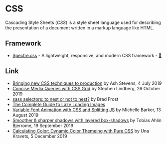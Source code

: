 # CSS

Cascading Style Sheets (<dfn>CSS</dfn>) is a style sheet language used for describing the presentation of a document written in a markup language like HTML.

## Framework

*   [Spectre.css](https://picturepan2.github.io/spectre/) - A lightweight, responsive, and modern CSS framework - [:octopus:](https://github.com/picturepan2/spectre "Spectre.css on GitHub")

## Link

*   [Bringing new CSS techniques to production](https://sidigital.co/blog/bringing-new-css-techniques-to-production) by Ash Stevens, 4 July 2019
*   [Concise Media Queries with CSS Grid](https://thoughtbot.com/blog/concise-media-queries-with-css-grid) by Stephen Lindberg, 26 October 2019
*   [sass selectors: to nest or not to nest?](http://bradfrost.com/blog/post/sass-selectors-to-nest-or-not-to-nest/) by Brad Frost
*   [The Complete Guide to Lazy Loading Images](https://css-tricks.com/the-complete-guide-to-lazy-loading-images/)
*   [Variable Font Animation with CSS and Splitting JS](https://css-irl.info/variable-font-animation-with-css-and-splitting-js/) by Michelle Barker, 13 August 2019
*   [Smoother & sharper shadows with layered box-shadows](https://tobiasahlin.com/blog/layered-smooth-box-shadows/) by Tobias Ahlin Bjerrome, 19 September 2019
*   [Calculating Color: Dynamic Color Themeing with Pure CSS](https://una.im/css-color-theming/) by Una Kravets, 5 December 2019
